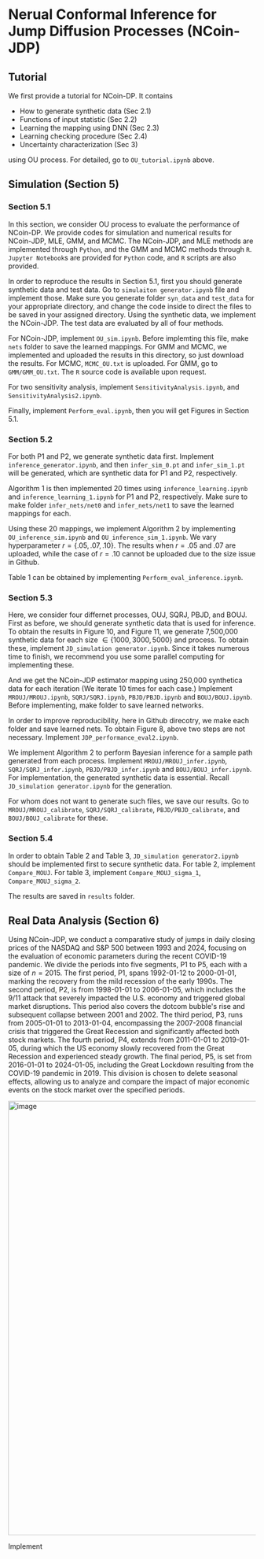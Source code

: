 # Nerual Conformal Inference for Jump Diffusion Processes (NCoin-JDP)
## Tutorial
We first provide a tutorial for NCoin-DP. It contains

- How to generate synthetic data (Sec 2.1)
- Functions of input statistic (Sec 2.2)
- Learning the mapping using DNN (Sec 2.3)
- Learning checking procedure (Sec 2.4)
- Uncertainty characterization (Sec 3)

using OU process. For detailed, go to `OU_tutorial.ipynb` above.


## Simulation (Section 5)
### Section 5.1
In this section, we consider OU process to evaluate the performance of NCoin-DP. We provide codes for simulation and numerical results for NCoin-JDP, MLE, GMM, and MCMC. The NCoin-JDP, and MLE methods are implemented through `Python`, and the GMM and MCMC methods through `R`. `Jupyter Notebook`s are provided for `Python` code, and `R` scripts are also provided.

In order to reproduce the results in Section 5.1, first you should generate synthetic data and test data. Go to `simulaiton generator.ipynb` file and implement those. Make sure you generate folder `syn_data` and `test_data` for your appropriate directory, and change the code inside to direct the files to be saved in your assigned directory. Using the synthetic data, we implement the NCoin-JDP. The test data are evaluated by all of four methods.

For NCoin-JDP, implement `OU_sim.ipynb`. Before implemting this file, make `nets` folder to save the learned mappings. For GMM and MCMC, we implemented and uploaded the results in this directory, so just download the results. For MCMC, `MCMC_OU.txt` is uploaded. For GMM, go to `GMM/GMM_OU.txt`. The `R` source code is available upon request.

For two sensitivity analysis, implement `SensitivityAnalysis.ipynb`, and `SensitivityAnalysis2.ipynb`.

Finally, implement `Perform_eval.ipynb`, then you will get Figures in Section 5.1. 


### Section 5.2
For both P1 and P2, we generate synthetic data first. Implement `inference_generator.ipynb`, and then `infer_sim_0.pt` and `infer_sim_1.pt` will be generated, which are synthetic data for P1 and P2, respectively. 

Algorithm 1 is then implemented 20 times using `inference_learning.ipynb` and `inference_learning_1.ipynb` for P1 and P2, respectively. Make sure to make folder `infer_nets/net0` and `infer_nets/net1` to save the learned mappings for each.

Using these 20 mappings, we implement Algorithm 2 by implementing `OU_inference_sim.ipynb` and `OU_inference_sim_1.ipynb`. We vary hyperparameter $r = \{.05, .07, .10\}$. The results when $r = .05$ and $.07$ are uploaded, while the case of $r = .10$ cannot be uploaded due to the size issue in Github.

Table 1 can be obtained by implementing `Perform_eval_inference.ipynb`.


### Section 5.3
Here, we consider four differnet processes, OUJ, SQRJ, PBJD, and BOUJ. First as before, we should generate synthetic data that is used for inference. To obtain the results in Figure 10, and Figure 11, we generate 7,500,000 synthetic data for each size $\in \{1000, 3000, 5000 \}$ and process. To obtain these, implement `JD_simulation generator.ipynb`. Since it takes numerous time to finish, we recommend you use some parallel computing for implementing these. 

And we get the NCoin-JDP estimator mapping using 250,000 synthetica data for each iteration (We iterate 10 times for each case.) Implement `MROUJ/MROUJ.ipynb`, `SQRJ/SQRJ.ipynb`, `PBJD/PBJD.ipynb` and `BOUJ/BOUJ.ipynb`. Before implementing, make folder to save learned networks. 

In order to improve reproducibility, here in Github direcotry, we make each folder and save learned nets. To obtain Figure 8, above two steps are not necessary. Implement `JDP_performance_eval2.ipynb`.

We implement Algorithm 2 to perform Bayesian inference for a sample path generated from each process. Implement `MROUJ/MROUJ_infer.ipynb`, `SQRJ/SQRJ_infer.ipynb`, `PBJD/PBJD_infer.ipynb` and `BOUJ/BOUJ_infer.ipynb`. For implementation, the generated synthetic data is essential. Recall `JD_simulation generator.ipynb` for the generation. 

For whom does not want to generate such files, we save our results. Go to `MROUJ/MROUJ_calibrate`, `SQRJ/SQRJ_calibrate`, `PBJD/PBJD_calibrate`, and `BOUJ/BOUJ_calibrate` for these.


### Section 5.4
In order to obtain Table 2 and Table 3, `JD_simulation generator2.ipynb` should be implemented first to secure synthetic data. For table 2, implement `Compare_MOUJ`. For table 3, implement `Compare_MOUJ_sigma_1`, `Compare_MOUJ_sigma_2`. 

The results are saved in `results` folder.

## Real Data Analysis (Section 6)
Using NCoin-JDP, we conduct a comparative study of jumps in daily closing prices of the NASDAQ and S\&P 500 between 1993 and 2024, focusing on the evaluation of economic parameters during the recent COVID-19 pandemic. We divide the periods into five segments, P1 to P5, each with a size of $n=2015$.
The first period, P1, spans 1992-01-12 to 2000-01-01, marking the recovery from the mild recession of the early 1990s. The second period, P2, is from 1998-01-01 to 2006-01-05, which includes the 9/11 attack that severely impacted the U.S. economy and triggered global market disruptions. This period also covers the dotcom bubble's rise and subsequent collapse between 2001 and 2002. The third period, P3, runs from 2005-01-01 to 2013-01-04, encompassing the 2007-2008 financial crisis that triggered the Great Recession and significantly affected both stock markets. The fourth period, P4, extends from 2011-01-01 to 2019-01-05, during which the US economy slowly recovered from the Great Recession and experienced steady growth. The final period, P5, is set from 2016-01-01 to 2024-01-05, including the Great Lockdown resulting from the COVID-19 pandemic in 2019. This division is chosen to delete seasonal effects, allowing us to analyze and compare the impact of major economic events on the stock market over the specified periods.

<img width="883" alt="image" src="https://github.com/anonymous1116/NCoin-JDP/assets/126707827/7eb74972-c7bb-4fd0-bb65-a76753a37f7d">

Implement 
